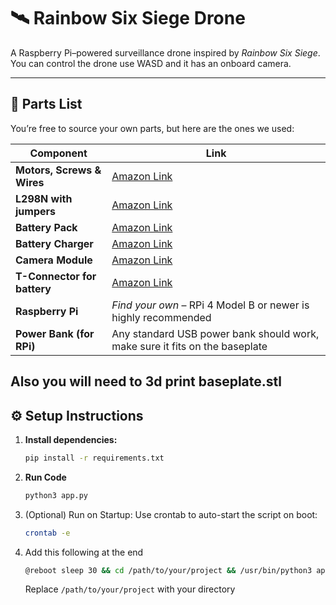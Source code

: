 # 🛰️ Rainbow Six Siege Drone

A Raspberry Pi–powered surveillance drone inspired by *Rainbow Six Siege*. You can control the drone use WASD and it has an onboard camera.

---

## 🧩 Parts List
You’re free to source your own parts, but here are the ones we used:

| Component             | Link |
|-----------------------|------|
| **Motors, Screws & Wires** | [Amazon Link](https://a.co/d/3BgiAKo) |
| **L298N with jumpers** | [Amazon Link](https://a.co/d/dn5BVuh) |
| **Battery Pack**                | [Amazon Link](https://a.co/d/glCc2qe) |
| **Battery Charger**             | [Amazon Link](https://a.co/d/avXQsUM) |
| **Camera Module**              | [Amazon Link](https://a.co/d/7FEJZUs) |
| **T-Connector for battery**                | [Amazon Link](https://a.co/d/bJOUHKB) |
| **Raspberry Pi**              | *Find your own* – RPi 4 Model B or newer is highly recommended |
| **Power Bank (for RPi)**       | Any standard USB power bank should work, make sure it fits on the baseplate |

**Also you will need to 3d print baseplate.stl**
---

## ⚙️ Setup Instructions

1. **Install dependencies:**

   ```bash
   pip install -r requirements.txt
   ```
   
 2. **Run Code**
    ```bash
    python3 app.py
    ```
3. (Optional) Run on Startup:
    Use crontab to auto-start the script on boot:
    ```bash
    crontab -e
    ```
4. Add this following at the end
    ```bash
    @reboot sleep 30 && cd /path/to/your/project && /usr/bin/python3 app.py
    ```
    Replace ```/path/to/your/project``` with your directory
